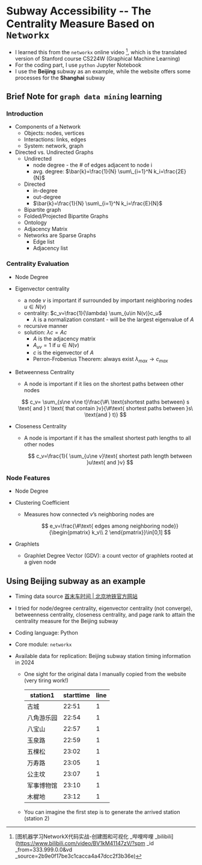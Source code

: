# Subway Accessibility -- The Centrality Measure Based on `Networkx`

- I learned this from the `networkx` online video [^1], which is the translated version of Stanford course CS224W (Graphical Machine Learning)
- For the coding part, I use `python` Jupyter Notebook
- I use the **Beijing** subway as an example, while the website offers some processes for the **Shanghai** subway

## Brief Note for `graph data mining` learning

### Introduction

- Components of a Network
  - Objects: nodes, vertices
  - Interactions: links, edges
  - System: network, graph
- Directed vs. Undirected Graphs
  - Undirected
    - node degree - the # of edges adjacent to node i
    - avg. degree: $\bar{k}=\frac{1}{N} \sum\_{i=1}^N k_i=\frac{2E}{N}$
  - Directed
    - in-degree
    - out-degree
    - $\bar{k}=\frac{1}{N} \sum\_{i=1}^N k_i=\frac{E}{N}$
  - Bipartite graph
  - Folded/Projected Bipartite Graphs
  - Ontology
  - Adjacency Matrix
  - Networks are Sparse Graphs
    - Edge list
    - Adjacency list

### Centrality Evaluation

- Node Degree

- Eigenvector centrality

  - a node $v$ is important if surrounded by important neighboring nodes $u\in N(v)$
  - centrality: $c_v=\frac{1}{\lambda} \sum_{u\in N(v)}c_u$
    - $\lambda$ is a normalization constant - will be the largest eigenvalue of $A$
  - recursive manner
  - solution: $\lambda c=Ac$
    - $A$ is the adjacency matrix
    - $A_{uv} =1$  if $u\in N(v)$
    - $c$ is the eigenvector of $A$
    - Perron-Frobenius Theorem: always exist $\lambda_{max}\rightarrow c_{max}$

- Betweenness Centrality

  - A node is important if it lies on the shortest paths between other nodes

  $$
  c_v= \sum_{s\ne v\ne t}\frac{\#\ \text{shortest paths between} s \text{ and } t \text{ that contain }v}{\#\text{ shortest paths between }s\ \text{and } t)}
  $$

- Closeness Centrality

  - A node is important if it has the smallest shortest path lengths to all other nodes

    $$
     c_v=\frac{1}{ \sum_{u\ne v}\text{ shortest path length between }u\text{ and }v} 
    $$

### Node Features

- Node Degree

- Clustering Coefficient

  - Measures how connected $v$’s neighboring nodes are
  
    $$
    e_v=\frac{\#\text{ edges among neighboring node}}{\begin{pmatrix} k_v\\ 2 \end{pmatrix}}\in[0,1]
    $$


- Graphlets

  - Graphlet Degree Vector (GDV): a count vector of graphlets rooted at a given node

## Using Beijing subway as an example

- Timing data source [首末车时间 | 北京地铁官方网站](https://www.bjsubway.com/station/smcsj/)
- I tried for node/degree centrality, eigenvector centrality (not converge), betweenness centrality, closeness centrality, and page rank to attain the centrality measure for the Beijing subway

- Coding language: Python

- Core module: `networkx`

- Available data for replication: Beijing subway station timing information in 2024

  - One sight for the original data I manually copied from the website (very tiring work!)

    | station1   | starttime | line |
    | ---------- | --------- | ---- |
    | 古城       | 22:51     | 1    |
    | 八角游乐园 | 22:54     | 1    |
    | 八宝山     | 22:57     | 1    |
    | 玉泉路     | 22:59     | 1    |
    | 五棵松     | 23:02     | 1    |
    | 万寿路     | 23:05     | 1    |
    | 公主坟     | 23:07     | 1    |
    | 军事博物馆 | 23:10     | 1    |
    | 木樨地     | 23:12     | 1    |

  - You can imagine the first step is to generate the arrived station (station 2)

[^1]: [图机器学习NetworkX代码实战-创建图和可视化 _哔哩哔哩 _bilibili](https://www.bilibili.com/video/BV1kM41147zV/?spm _id _from=333.999.0.0&vd _source=2b9e0f17be3c1cacca4a47dcc2f3b36e)
